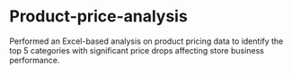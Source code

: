 # Product-price-analysis
Performed an Excel-based analysis on product pricing data to identify the top 5 categories with significant price drops affecting store business performance.
